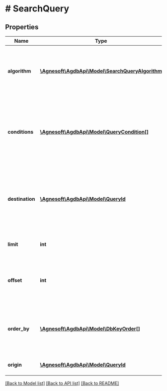 # # SearchQuery

## Properties

Name | Type | Description | Notes
------------ | ------------- | ------------- | -------------
**algorithm** | [**\Agnesoft\AgdbApi\Model\SearchQueryAlgorithm**](SearchQueryAlgorithm.md) | Search algorithm to be used. Will be bypassed for path searches that unconditionally use A*. |
**conditions** | [**\Agnesoft\AgdbApi\Model\QueryCondition[]**](QueryCondition.md) | Set of conditions every element must satisfy to be included in the result. Some conditions also influence the search path as well. |
**destination** | [**\Agnesoft\AgdbApi\Model\QueryId**](QueryId.md) | Target element of the path search (if origin is specified) or starting element of the reverse search (if origin is not specified). |
**limit** | **int** | How many elements maximum to return. |
**offset** | **int** | How many elements that would be returned should be skipped in the result. |
**order_by** | [**\Agnesoft\AgdbApi\Model\DbKeyOrder[]**](DbKeyOrder.md) | Order of the elements in the result. The sorting happens before &#x60;offset&#x60; and &#x60;limit&#x60; are applied. |
**origin** | [**\Agnesoft\AgdbApi\Model\QueryId**](QueryId.md) | Starting element of the search. |

[[Back to Model list]](../../README.md#models) [[Back to API list]](../../README.md#endpoints) [[Back to README]](../../README.md)

